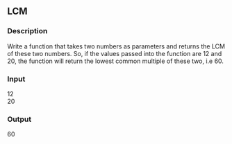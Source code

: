 ## LCM

### Description

Write a function that takes two numbers as parameters and returns the LCM of these two numbers. So, if the values passed into the function are 12 and 20, the function will return the lowest common multiple of these two, i.e 60.

### Input

12<br>
20

### Output

60
